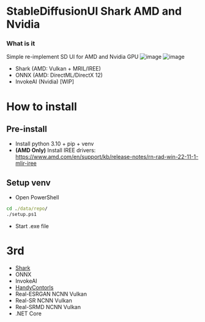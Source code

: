 # StableDiffusionUI Shark AMD and Nvidia
### What is it
Simple re-implement SD UI for AMD and Nvidia GPU 
![image](https://user-images.githubusercontent.com/13867290/216797865-6303b710-84dd-4812-8d26-fbe6c8b3cd19.png)
![image](https://user-images.githubusercontent.com/13867290/216797870-3f05fd70-41b0-41e5-b9ea-e7f41f294b65.png)

* Shark (AMD: Vulkan + MRIL/IREE)
* ONNX (AMD: DirectML/DirectX 12)
* InvokeAI (Nvidia) [WIP]

# How to install
## Pre-install
* Install python 3.10 + pip + venv
* __(AMD Only)__ Install IREE drivers: https://www.amd.com/en/support/kb/release-notes/rn-rad-win-22-11-1-mlir-iree
## Setup venv
* Open PowerShell
```cmd
cd ./data/repo/
./setup.ps1
```
* Start .exe file

# 3rd 
* [Shark](https://github.com/nod-ai/SHARK)
* ONNX
* InvokeAI
* [HandyContorls](https://github.com/HandyOrg/HandyControl)
* Real-ESRGAN NCNN Vulkan
* Real-SR NCNN Vulkan
* Real-SRMD NCNN Vulkan
* .NET Core 
